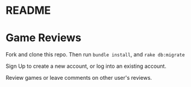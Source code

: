 # README
<h1> Game Reviews </h1>

Fork and clone this repo. Then run ```bundle install```, and ```rake db:migrate```

Sign Up to create a new account, or log into an existing account.

Review games or leave comments on other user's reviews. 